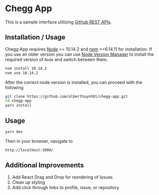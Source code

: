 # Chegg App

This is a sample interface utilizing [Github REST APIs](https://docs.github.com/en/rest/reference/repos).

## Installation / Usage


Chegg App requires [Node](https://nodejs.org/en/) >= 10.14.2 and [npm](https://www.npmjs.com/) >=6.14.11 for installation. If you use an older version you can use [Node Version Manager](https://github.com/creationix/nvm) to install the required version of `Node` and switch between them.

```sh
nvm install 10.14.2
nvm use 10.14.2
```

After the correct node version is installed, you can proceed with the following

```sh
git clone https://github.com/alberthuynh91/chegg-app.git
cd chegg-app
yarn install
```

## Usage
```sh
yarn dev
```

Then in your browser, navigate to
```sh
http://localhost:3000/
```

## Additional Improvements
1) Add React Drag and Drop for reordering of Issues
2) Clean up styling
3) Add click through links to profile, issue, or repository